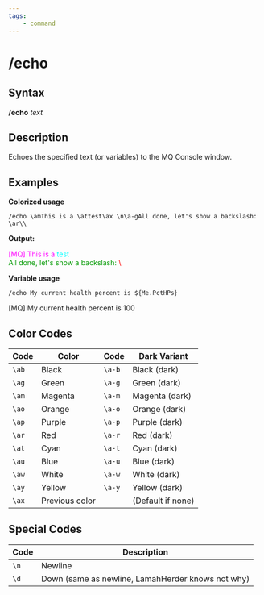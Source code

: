 ```yaml
---
tags:
    - command
---
```

# /echo

## Syntax

**/echo** _text_

## Description

Echoes the specified text (or variables) to the MQ Console window.

## Examples

**Colorized usage**

```text
/echo \amThis is a \attest\ax \n\a-gAll done, let's show a backslash: \ar\\
```

**Output:**
<style>
span[style*="#FF00FF"] { color: #FF00FF !important; }
span[style*="#00FF00"] { color: #00FF00 !important; }
span[style*="#FF0000"] { color: #FF0000 !important; }
span[style*="#00FFFF"] { color: #00FFFF !important; }
</style>

<span style="color:#FF00FF">[MQ]</span> <span style="color:#FF00FF">This is a</span> <span style="color:#00FFFF">test</span>  
<span style="color:#009900">All done, let's show a backslash:</span> <span style="color:#FF0000"> \\ </span>

**Variable usage**

```text
/echo My current health percent is ${Me.PctHPs}
```

[MQ] My current health percent is 100

## Color Codes

| Code  | Color          | Code  | Dark Variant       |
|-------|----------------|-------|--------------------|
| `\ab` | Black          | `\a-b`| Black (dark)       |
| `\ag` | Green          | `\a-g`| Green (dark)       |
| `\am` | Magenta        | `\a-m`| Magenta (dark)     |
| `\ao` | Orange         | `\a-o`| Orange (dark)      |
| `\ap` | Purple         | `\a-p`| Purple (dark)      |
| `\ar` | Red            | `\a-r`| Red (dark)         |
| `\at` | Cyan           | `\a-t`| Cyan (dark)        |
| `\au` | Blue           | `\a-u`| Blue (dark)        |
| `\aw` | White          | `\a-w`| White (dark)       |
| `\ay` | Yellow         | `\a-y`| Yellow (dark)      |
| `\ax` | Previous color |       | (Default if none)  |

## Special Codes

| Code | Description                          |
|------|--------------------------------------|
| `\n` | Newline                              |
| `\d` | Down (same as newline, LamahHerder knows not why) |

